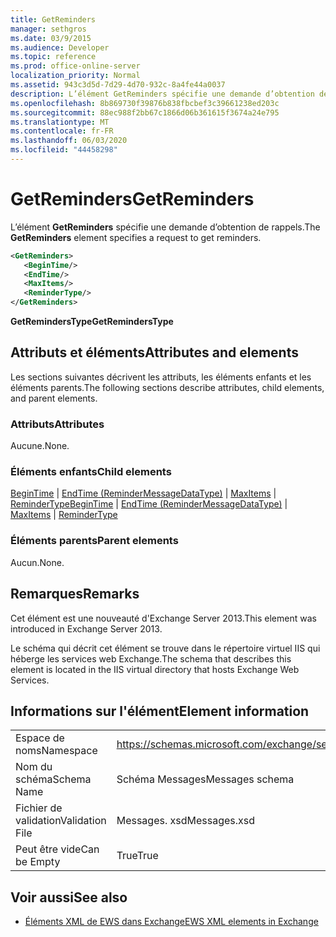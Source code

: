 ```yaml
---
title: GetReminders
manager: sethgros
ms.date: 03/9/2015
ms.audience: Developer
ms.topic: reference
ms.prod: office-online-server
localization_priority: Normal
ms.assetid: 943c3d5d-7d29-4d70-932c-8a4fe44a0037
description: L’élément GetReminders spécifie une demande d’obtention de rappels.
ms.openlocfilehash: 8b869730f39876b838fbcbef3c39661238ed203c
ms.sourcegitcommit: 88ec988f2bb67c1866d06b361615f3674a24e795
ms.translationtype: MT
ms.contentlocale: fr-FR
ms.lasthandoff: 06/03/2020
ms.locfileid: "44458298"
---
```

# <a name="getreminders"></a><span data-ttu-id="9a076-103">GetReminders</span><span class="sxs-lookup"><span data-stu-id="9a076-103">GetReminders</span></span>

<span data-ttu-id="9a076-104">L’élément **GetReminders** spécifie une demande d’obtention de rappels.</span><span class="sxs-lookup"><span data-stu-id="9a076-104">The **GetReminders** element specifies a request to get reminders.</span></span> 
  
```XML
<GetReminders>
   <BeginTime/>
   <EndTime/>
   <MaxItems/>
   <ReminderType/>
</GetReminders>

```

 <span data-ttu-id="9a076-105">**GetRemindersType**</span><span class="sxs-lookup"><span data-stu-id="9a076-105">**GetRemindersType**</span></span>
## <a name="attributes-and-elements"></a><span data-ttu-id="9a076-106">Attributs et éléments</span><span class="sxs-lookup"><span data-stu-id="9a076-106">Attributes and elements</span></span>

<span data-ttu-id="9a076-107">Les sections suivantes décrivent les attributs, les éléments enfants et les éléments parents.</span><span class="sxs-lookup"><span data-stu-id="9a076-107">The following sections describe attributes, child elements, and parent elements.</span></span>
  
### <a name="attributes"></a><span data-ttu-id="9a076-108">Attributs</span><span class="sxs-lookup"><span data-stu-id="9a076-108">Attributes</span></span>

<span data-ttu-id="9a076-109">Aucune.</span><span class="sxs-lookup"><span data-stu-id="9a076-109">None.</span></span>
  
### <a name="child-elements"></a><span data-ttu-id="9a076-110">Éléments enfants</span><span class="sxs-lookup"><span data-stu-id="9a076-110">Child elements</span></span>

<span data-ttu-id="9a076-111">[BeginTime](begintime.md)  |  [EndTime (ReminderMessageDataType)](endtime-remindermessagedatatype.md)  |  [MaxItems](maxitems.md)  |  [ReminderType](remindertype.md)</span><span class="sxs-lookup"><span data-stu-id="9a076-111">[BeginTime](begintime.md) | [EndTime (ReminderMessageDataType)](endtime-remindermessagedatatype.md) | [MaxItems](maxitems.md) | [ReminderType](remindertype.md)</span></span>
  
### <a name="parent-elements"></a><span data-ttu-id="9a076-112">Éléments parents</span><span class="sxs-lookup"><span data-stu-id="9a076-112">Parent elements</span></span>

<span data-ttu-id="9a076-113">Aucun.</span><span class="sxs-lookup"><span data-stu-id="9a076-113">None.</span></span>
  
## <a name="remarks"></a><span data-ttu-id="9a076-114">Remarques</span><span class="sxs-lookup"><span data-stu-id="9a076-114">Remarks</span></span>

<span data-ttu-id="9a076-115">Cet élément est une nouveauté d'Exchange Server 2013.</span><span class="sxs-lookup"><span data-stu-id="9a076-115">This element was introduced in Exchange Server 2013.</span></span>
  
<span data-ttu-id="9a076-116">Le schéma qui décrit cet élément se trouve dans le répertoire virtuel IIS qui héberge les services web Exchange.</span><span class="sxs-lookup"><span data-stu-id="9a076-116">The schema that describes this element is located in the IIS virtual directory that hosts Exchange Web Services.</span></span>
  
## <a name="element-information"></a><span data-ttu-id="9a076-117">Informations sur l'élément</span><span class="sxs-lookup"><span data-stu-id="9a076-117">Element information</span></span>

|||
|:-----|:-----|
|<span data-ttu-id="9a076-118">Espace de noms</span><span class="sxs-lookup"><span data-stu-id="9a076-118">Namespace</span></span>  <br/> |https://schemas.microsoft.com/exchange/services/2006/messages  <br/> |
|<span data-ttu-id="9a076-119">Nom du schéma</span><span class="sxs-lookup"><span data-stu-id="9a076-119">Schema Name</span></span>  <br/> |<span data-ttu-id="9a076-120">Schéma Messages</span><span class="sxs-lookup"><span data-stu-id="9a076-120">Messages schema</span></span>  <br/> |
|<span data-ttu-id="9a076-121">Fichier de validation</span><span class="sxs-lookup"><span data-stu-id="9a076-121">Validation File</span></span>  <br/> |<span data-ttu-id="9a076-122">Messages. xsd</span><span class="sxs-lookup"><span data-stu-id="9a076-122">Messages.xsd</span></span>  <br/> |
|<span data-ttu-id="9a076-123">Peut être vide</span><span class="sxs-lookup"><span data-stu-id="9a076-123">Can be Empty</span></span>  <br/> |<span data-ttu-id="9a076-124">True</span><span class="sxs-lookup"><span data-stu-id="9a076-124">True</span></span>  <br/> |
   
## <a name="see-also"></a><span data-ttu-id="9a076-125">Voir aussi</span><span class="sxs-lookup"><span data-stu-id="9a076-125">See also</span></span>



- [<span data-ttu-id="9a076-126">Éléments XML de EWS dans Exchange</span><span class="sxs-lookup"><span data-stu-id="9a076-126">EWS XML elements in Exchange</span></span>](ews-xml-elements-in-exchange.md)

